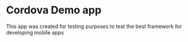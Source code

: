 # Cordova Demo app
This app was created for testing purposes to test the best framework for developing mobile apps
